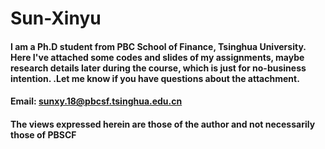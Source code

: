# Sun-Xinyu
#### I am a Ph.D student from PBC School of Finance, Tsinghua University. Here I've attached some codes and slides of my assignments, maybe research details later during the course, which is just for no-business intention. .Let me know if you have questions about the attachment.
#### Email: sunxy.18@pbcsf.tsinghua.edu.cn

#### The views expressed herein are those of the author and not necessarily those of PBSCF
